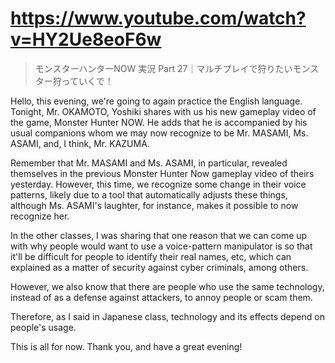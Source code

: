 # https://www.youtube.com/watch?v=HY2Ue8eoF6w

> モンスターハンターNOW 実況 Part 27｜マルチプレイで狩りたいモンスター狩っていくで！ 

Hello, this evening, we're going to again practice the English language. Tonight, Mr. OKAMOTO, Yoshiki shares with us his new gameplay video of the game, Monster Hunter NOW. He adds that he is accompanied by his usual companions whom we may now recognize to be Mr. MASAMI, Ms. ASAMI, and, I think, Mr. KAZUMA.

Remember that Mr. MASAMI and Ms. ASAMI, in particular, revealed themselves in the previous Monster Hunter Now gameplay video of theirs yesterday. However, this time, we recognize some change in their voice patterns, likely due to a tool that automatically adjusts these things, although Ms. ASAMI's laughter, for instance, makes it possible to now recognize her.

In the other classes, I was sharing that one reason that we can come up with why people would want to use a voice-pattern manipulator is so that it'll be difficult for people to identify their real names, etc, which can explained as a matter of security against cyber criminals, among others.

However, we also know that there are people who use the same technology, instead of as a defense against attackers, to annoy people or scam them. 

Therefore, as I said in Japanese class, technology and its effects depend on people's usage.

This is all for now. Thank you, and have a great evening!
